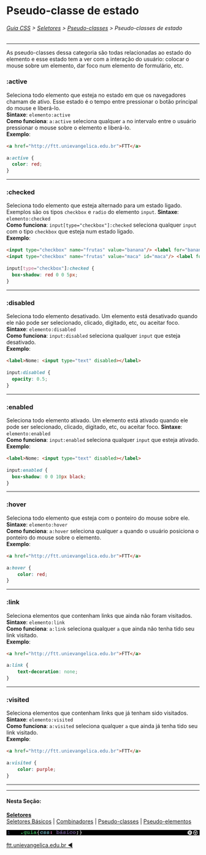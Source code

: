 # Pseudo-classe de estado
###### [Guia CSS](../README.md) > [Seletores](./seletores.md) > [Pseudo-classes](./pseudo-classes.md) > Pseudo-classes de estado
---

As pseudo-classes dessa categoria são todas relacionadas ao estado do elemento e esse estado tem a ver com a interação do usuário: colocar o mouse sobre um elemento, dar foco num elemento de formulário, etc.

### :active

Seleciona todo elemento que esteja no estado em que os navegadores chamam de ativo. Esse estado é o tempo entre pressionar o botão principal do mouse e liberá-lo.  
**Sintaxe**: `elemento:active`  
**Como funciona**: `a:active` seleciona qualquer `a` no intervalo entre o usuário pressionar o mouse sobre o elemento e liberá-lo.    
**Exemplo**:  
```html
<a href="http://ftt.unievangelica.edu.br">FTT</a>
```
```css
a:active {
  color: red;
}
```
---

### :checked

Seleciona todo elemento que esteja alternado para um estado ligado. Exemplos são os tipos `checkbox` e `radio` do elemento `input`.
**Sintaxe**: `elemento:checked`  
**Como funciona**: `input[type="checkbox"]:checked` seleciona qualquer `input` com o tipo `checkbox` que esteja num estado ligado.    
**Exemplo**:  
```html
<input type="checkbox" name="frutas" value="banana"/> <label for="banana"> Banana</label> <br> 
<input type="checkbox" name="frutas" value="maca" id="maca"/> <label for="maca"> Maçã</label>
```
```css
input[type="checkbox"]:checked {
  box-shadow: red 0 0 5px;
}
```
---

### :disabled

Seleciona todo elemento desativado. Um elemento está desativado quando ele não pode ser selecionado, clicado, digitado, etc, ou aceitar foco.  
**Sintaxe**: `elemento:disabled`   
**Como funciona**: `input:disabled` seleciona qualquer `input` que esteja desativado.  
**Exemplo**:  
```html
<label>Nome: <input type="text" disabled></label>

```
```css
input:disabled {
  opacity: 0.5;
}
```
---

### :enabled

Seleciona todo elemento ativado. Um elemento está ativado quando ele pode ser selecionado, clicado, digitado, etc, ou aceitar foco.
**Sintaxe**: `elemento:enabled`   
**Como funciona**: `input:enabled` seleciona qualquer `input` que esteja ativado.  
**Exemplo**:  
```html
<label>Nome: <input type="text" disabled></label>
```
```css
input:enabled {
  box-shadow: 0 0 10px black;
}
```
---

### :hover

Seleciona todo elemento que esteja com o ponteiro do mouse sobre ele.  
**Sintaxe**: `elemento:hover`  
**Como funciona**: `a:hover` seleciona qualquer `a` quando o usuário posiciona o ponteiro do mouse sobre o elemento.  
**Exemplo**:  
```html
<a href="http://ftt.unievangelica.edu.br">FTT</a>
```
```css
a:hover {
    color: red;
}
```
---

### :link 

Seleciona elementos que contenham links que ainda não foram visitados.
**Sintaxe**: `elemento:link`  
**Como funciona**: `a:link` seleciona qualquer `a` que ainda não tenha tido seu link visitado.  
**Exemplo**:  
```html
<a href="http://ftt.unievangelica.edu.br">FTT</a>
```
```css
a:link {
    text-decoration: none;
}
```
---

### :visited

Seleciona elementos que contenham links que já tenham sido visitados.
**Sintaxe**: `elemento:visited`  
**Como funciona**: `a:visited` seleciona qualquer `a` que ainda já tenha tido seu link visitado.  
**Exemplo**:  
```html
<a href="http://ftt.unievangelica.edu.br">FTT</a>
```
```css
a:visited {
    color: purple;
}
```
---




---
#### Nesta Seção:
[**Seletores**](./seletores.md)   
[Seletores Básicos](./seletores-basicos.md) | [Combinadores](./combinadores.md) | [Pseudo-classes](./pseudo-classes.md) | [Pseudo-elementos](./pseudo-elementos.md)

<img src="../assets/guia-css-linha-horizontal.jpg">

[ftt.unievangelica.edu.br :arrow_backward:](http://ftt.unievangelica.edu.br) 

